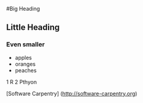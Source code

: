 #Big Heading
## Little Heading
### Even smaller


- apples
- oranges
- peaches

1 R 
2 Pthyon

[Software Carpentry] (http://software-carpentry.org)
